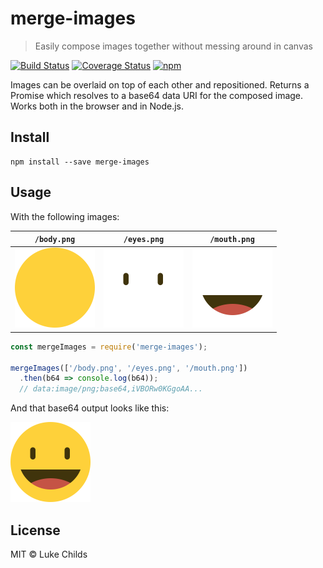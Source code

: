 # merge-images

> Easily compose images together without messing around in canvas

[![Build Status](https://travis-ci.org/lukechilds/merge-images.svg?branch=master)](https://travis-ci.org/lukechilds/merge-images)
[![Coverage Status](https://coveralls.io/repos/github/lukechilds/merge-images/badge.svg?branch=master)](https://coveralls.io/github/lukechilds/merge-images?branch=master)
[![npm](https://img.shields.io/npm/v/merge-images.svg)](https://www.npmjs.com/package/merge-images)

Images can be overlaid on top of each other and repositioned. Returns a Promise which resolves to a base64 data URI for the composed image. Works both in the browser and in Node.js.

## Install

```shell
npm install --save merge-images
```

## Usage

With the following images:

`/body.png`|`/eyes.png`|`/mouth.png`
---|---|---
<img src="/test/fixtures/body.png" width="128">|<img src="/test/fixtures/eyes.png" width="128">|<img src="/test/fixtures/mouth.png" width="128">

```js
const mergeImages = require('merge-images');

mergeImages(['/body.png', '/eyes.png', '/mouth.png'])
  .then(b64 => console.log(b64));
  // data:image/png;base64,iVBORw0KGgoAA...
```

And that base64 output looks like this:

<img src="/test/fixtures/face.png" width="128">

## License

MIT © Luke Childs
